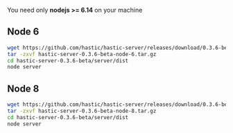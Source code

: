 You need only **nodejs >= 6.14** on your machine

## Node 6
```bash
wget https://github.com/hastic/hastic-server/releases/download/0.3.6-beta/hastic-server-0.3.6-beta-node-6.tar.gz
tar -zxvf hastic-server-0.3.6-beta-node-6.tar.gz
cd hastic-server-0.3.6-beta/server/dist
node server
```

## Node 8
```bash
wget https://github.com/hastic/hastic-server/releases/download/0.3.6-beta/hastic-server-0.3.6-beta-node-8.tar.gz
tar -zxvf hastic-server-0.3.6-beta-node-8.tar.gz
cd hastic-server-0.3.6-beta/server/dist
node server
```